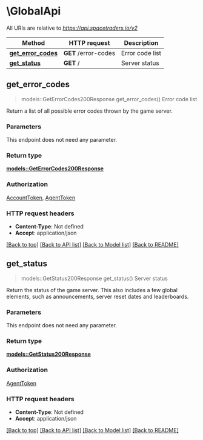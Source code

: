 # \GlobalApi

All URIs are relative to *https://api.spacetraders.io/v2*

Method | HTTP request | Description
------------- | ------------- | -------------
[**get_error_codes**](GlobalApi.md#get_error_codes) | **GET** /error-codes | Error code list
[**get_status**](GlobalApi.md#get_status) | **GET** / | Server status



## get_error_codes

> models::GetErrorCodes200Response get_error_codes()
Error code list

Return a list of all possible error codes thrown by the game server.

### Parameters

This endpoint does not need any parameter.

### Return type

[**models::GetErrorCodes200Response**](get_error_codes_200_response.md)

### Authorization

[AccountToken](../README.md#AccountToken), [AgentToken](../README.md#AgentToken)

### HTTP request headers

- **Content-Type**: Not defined
- **Accept**: application/json

[[Back to top]](#) [[Back to API list]](../README.md#documentation-for-api-endpoints) [[Back to Model list]](../README.md#documentation-for-models) [[Back to README]](../README.md)


## get_status

> models::GetStatus200Response get_status()
Server status

Return the status of the game server. This also includes a few global elements, such as announcements, server reset dates and leaderboards.

### Parameters

This endpoint does not need any parameter.

### Return type

[**models::GetStatus200Response**](get_status_200_response.md)

### Authorization

[AgentToken](../README.md#AgentToken)

### HTTP request headers

- **Content-Type**: Not defined
- **Accept**: application/json

[[Back to top]](#) [[Back to API list]](../README.md#documentation-for-api-endpoints) [[Back to Model list]](../README.md#documentation-for-models) [[Back to README]](../README.md)

